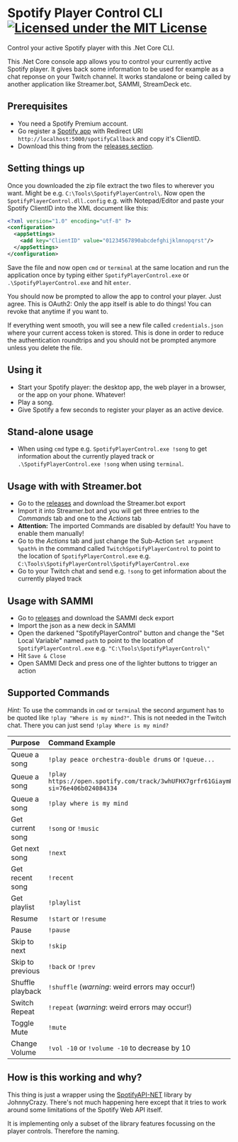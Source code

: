 # Spotify Player Control CLI [![Licensed under the MIT License](https://img.shields.io/badge/License-MIT-blue.svg)](https://github.com/dichternebel/spotify-player-control-cli/blob/main/LICENSE)
Control your active Spotify player with this .Net Core CLI.

This .Net Core console app allows you to control your currently active Spotify player. It gives back some information to be used for example as a chat reponse on your Twitch channel.
It works standalone or being called by another application like Streamer.bot, SAMMI, StreamDeck etc.

## Prerequisites

- You need a Spotify Premium account.
- Go register a [Spotify app](https://developer.spotify.com/documentation/general/guides/authorization/app-settings/) with Redirect URI `http://localhost:5000/spotifyCallback` and copy it's ClientID.
- Download this thing from the [releases section](https://github.com/dichternebel/spotify-player-control-cli/releases).

## Setting things up
Once you downloaded the zip file extract the two files to wherever you want. Might be e.g. `C:\Tools\SpotifyPlayerControl\`.
Now open the `SpotifyPlayerControl.dll.config` e.g. with Notepad/Editor and paste your Spotify ClientID into the XML document like this:
```xml
<?xml version="1.0" encoding="utf-8" ?>
<configuration>
  <appSettings>
    <add key="ClientID" value="01234567890abcdefghijklmnopqrst"/>
  </appSettings>
</configuration>
```
Save the file and now open `cmd` or `terminal` at the same location and run the application once by typing either `SpotifyPlayerControl.exe` or `.\SpotifyPlayerControl.exe` and hit `enter`.

You should now be prompted to allow the app to control your player. Just agree. This is OAuth2: Only the app itself is able to do things! You can revoke that anytime if you want to.

If everything went smooth, you will see a new file called `credentials.json` where your current access token is stored.
This is done in order to reduce the authentication roundtrips and you should not be prompted anymore unless you delete the file.

## Using it 

- Start your Spotify player: the desktop app, the web player in a browser, or the app on your phone. Whatever!
- Play a song.
- Give Spotify a few seconds to register your player as an active device.

## Stand-alone usage
- When using `cmd` type e.g. `SpotifyPlayerControl.exe !song` to get information about the currently played track or `.\SpotifyPlayerControl.exe !song` when using `terminal`.

## Usage with with Streamer.bot
- Go to the [releases](https://github.com/dichternebel/spotify-player-control-cli/releases) and download the Streamer.bot export
- Import it into Streamer.bot and you will get three entries to the *Commands* tab and one to the *Actions* tab
- **Attention:** The imported Commands are disabled by default! You have to enable them manually!
- Go to the *Actions* tab and just change the Sub-Action `Set argument %path%` in the command called `TwitchSpotifyPlayerControl` to point to the location of `SpotifyPlayerControl.exe` e.g. `C:\Tools\SpotifyPlayerControl\SpotifyPlayerControl.exe`
- Go to your Twitch chat and send e.g. `!song` to get information about the currently played track

## Usage with SAMMI
- Go to [releases](https://github.com/dichternebel/spotify-player-control-cli/releases) and download the SAMMI deck export
- Import the json as a new deck in SAMMI
- Open the darkened "SpotifyPlayerControl" button and change the "Set Local Variable" named `path` to point to the location of `SpotifyPlayerControl.exe` e.g. `"C:\Tools\SpotifyPlayerControl\"`
- Hit `Save & Close`
- Open SAMMI Deck and press one of the lighter buttons to trigger an action

## Supported Commands
_Hint:_ To use the commands in `cmd` or `terminal` the second argument has to be quoted like `!play "Where is my mind?"`. This is not needed in the Twitch chat. There you can just send `!play Where is my mind?`

| Purpose          | Command Example                                                                   | Output example                                                        |
|:-----------------|:----------------------------------------------------------------------------------|:----------------------------------------------------------------------|
| Queue a song     | `!play peace orchestra-double drums` or `!queue...`                               | 'Peace Orchestra - Double Drums' |
| Queue a song     | `!play https://open.spotify.com/track/3whUFHX7grfr61GiaymK4p?si=76e406b024084334` | 'Peace Orchestra - Double Drums' |
| Queue a song     | `!play where is my mind`                                                          | 'Pixies - Where is my mind?' |
| Get current song | `!song` or `!music`                                                               | 'Artist - Title' -> https://open.spotify.com/track/12345... |
| Get next song    | `!next`                                                                           | 'Artist - Title' -> https://open.spotify.com/track/12345... |
| Get recent song  | `!recent`                                                                         | 'Artist - Title' -> https://open.spotify.com/track/12345... |
| Get playlist     | `!playlist`                                                                       | 'Playlistname' by Owner -> https://open.spotify.com/playlist/12345... |
| Resume           | `!start` or `!resume`||
| Pause            | `!pause`||
| Skip to next     | `!skip`||
| Skip to previous | `!back` or `!prev`||
| Shuffle playback | `!shuffle` (_warning_: weird errors may occur!)||
| Switch Repeat    | `!repeat` (_warning_: weird errors may occur!)||
| Toggle Mute      | `!mute`                                                                           | 0 or 100 |
| Change Volume    | `!vol -10` or `!volume -10` to decrease by 10                                     | `current Volume` |

 ## How is this working and why?

 This thing is just a wrapper using the [SpotifyAPI-NET](https://github.com/JohnnyCrazy/SpotifyAPI-NET) library by JohnnyCrazy.
 There's not much happening here except that it tries to work around some limitations of the Spotify Web API itself.

 It is implementing only a subset of the library features focussing on the player controls. Therefore the naming.
